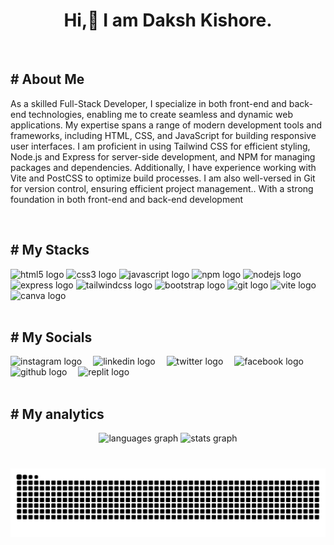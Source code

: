 <h1 align="center">Hi,👋 I am Daksh Kishore.</h1>
<br clear="both">



<h2 align="left"># About Me</h2>
<p align="left">As a skilled Full-Stack Developer, I specialize in both front-end and back-end technologies, enabling me to create seamless and dynamic web applications. My expertise spans a range of modern development tools and frameworks, including HTML, CSS, and JavaScript for building responsive user interfaces. I am proficient in using Tailwind CSS for efficient styling, Node.js and Express for server-side development, and NPM for managing packages and dependencies. Additionally, I have experience working with Vite and PostCSS to optimize build processes. I am also well-versed in Git for version control, ensuring efficient project management.. With a strong foundation in both front-end and back-end development</p>
<br clear="both">



<h2 align="left"># My Stacks</h2>
<div align="left">
  <img src="https://img.shields.io/badge/HTML5-E34F26?logo=html5&logoColor=white&style=for-the-badge" height="35" alt="html5 logo"  />
 
  <img src="https://img.shields.io/badge/CSS3-1572B6?logo=css3&logoColor=white&style=for-the-badge" height="35" alt="css3 logo"  />
 
  <img src="https://img.shields.io/badge/JavaScript-F7DF1E?logo=javascript&logoColor=black&style=for-the-badge" height="35" alt="javascript logo"  />
 
  <img src="https://img.shields.io/badge/npm-CB3837?logo=npm&logoColor=white&style=for-the-badge" height="35" alt="npm logo"  />
 
  <img src="https://img.shields.io/badge/Node.js-339933?logo=nodedotjs&logoColor=white&style=for-the-badge" height="35" alt="nodejs logo"  />
 
  <img src="https://img.shields.io/badge/Express-000000?logo=express&logoColor=white&style=for-the-badge" height="35" alt="express logo"  />
 
  <img src="https://img.shields.io/badge/Tailwind CSS-06B6D4?logo=tailwindcss&logoColor=black&style=for-the-badge" height="35" alt="tailwindcss logo"  />
 
  <img src="https://img.shields.io/badge/Bootstrap-7952B3?logo=bootstrap&logoColor=white&style=for-the-badge" height="35" alt="bootstrap logo"  />
 
  <img src="https://img.shields.io/badge/Git-F05032?logo=git&logoColor=white&style=for-the-badge" height="35" alt="git logo"  />
 
  <img src="https://img.shields.io/badge/Vite-646CFF?logo=vite&logoColor=white&style=for-the-badge" height="35" alt="vite logo"  />
 
  <img src="https://img.shields.io/badge/Canva-00C4CC?logo=canva&logoColor=black&style=for-the-badge" height="35" alt="canva logo"  />
</div>
<br clear="both">




<h2 align="left"># My Socials</h2>
<div align="left">
  <img src="https://skillicons.dev/icons?i=instagram" height="40" alt="instagram logo"  />
  <img width="10" />
  <img src="https://skillicons.dev/icons?i=linkedin" height="40" alt="linkedin logo"  />
  <img width="10" />
  <img src="https://skillicons.dev/icons?i=twitter" height="40" alt="twitter logo"  />
  <img width="10" />
  <img src="https://cdn.jsdelivr.net/gh/devicons/devicon/icons/facebook/facebook-original.svg" height="40" alt="facebook logo"  />
  <img width="10" />
  <img src="https://skillicons.dev/icons?i=github" height="40" alt="github logo"  />
  <img width="10" />
  <img src="https://skillicons.dev/icons?i=replit" height="40" alt="replit logo"  />
</div>
<br clear="both">



<h2 align="left"># My analytics</h2>
<div align="center">
  <img src="https://github-readme-stats.vercel.app/api/top-langs?username=dakshdev&locale=en&hide_title=false&layout=compact&card_width=320&langs_count=5&theme=aura_dark&hide_border=true&order=2" height="150" alt="languages graph"  />
  <img src="https://github-readme-stats.vercel.app/api?username=dakshdev&hide_title=false&hide_rank=false&show_icons=true&include_all_commits=false&count_private=true&disable_animations=false&theme=aura_dark&locale=en&hide_border=true&order=1" height="150" alt="stats graph"  />
</div>

###

<br clear="both">

<img src="https://raw.githubusercontent.com/dakshdev/dakshdev/output/snake.svg" alt="Snake animation" />

###
